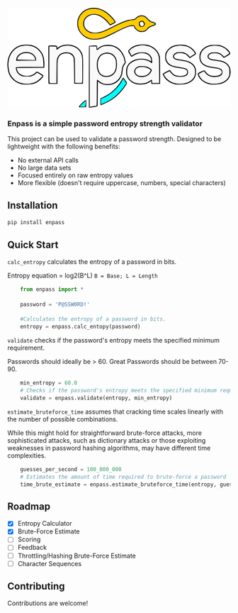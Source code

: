 ![Enpass](/data/logo.png "Enpass")

### Enpass is a simple password entropy strength validator
This project can be used to validate a password strength. Designed to be lightweight with the following benefits:
* No external API calls
* No large data sets
* Focused entirely on raw entropy values
* More flexible (doesn't require uppercase, numbers, special characters)


## Installation
```bash
pip install enpass
```
## Quick Start
`calc_entropy` calculates the entropy of a password in bits.
    
Entropy equation = log2(B^L) 
`B = Base; L = Length`
```python
    from enpass import *

    password = 'P@SSW0RD!'

    #Calculates the entropy of a password in bits.
    entropy = enpass.calc_entopy(password)
```
`validate` checks if the password's entropy meets the specified minimum requirement.

Passwords should ideally be > 60.
Great Passwords should be between 70-90.
```python
    min_entropy = 60.0
    # Checks if the password's entropy meets the specified minimum requirement.
    validate = enpass.validate(entropy, min_entropy)
```
`estimate_bruteforce_time` assumes that cracking time scales linearly with the number of possible combinations.

While this might hold for straightforward brute-force attacks, more sophisticated attacks,
such as dictionary attacks or those exploiting weaknesses in password hashing algorithms, may have different time complexities.
```python
    guesses_per_second = 100_000_000
    # Estimates the amount of time required to brute-force a password 
    time_brute_estimate = enpass.estimate_bruteforce_time(entropy, guesses_per_second)
```
## Roadmap
- [x] Entropy Calculator
- [x] Brute-Force Estimate
- [ ] Scoring
- [ ] Feedback
- [ ] Throttling/Hashing Brute-Force Estimate
- [ ] Character Sequences

## Contributing
Contributions are welcome!

